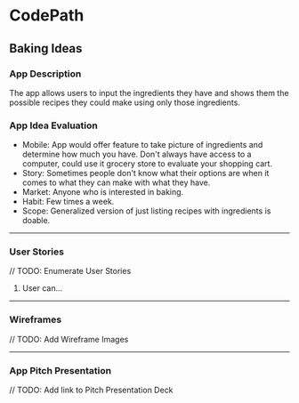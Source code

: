 # CodePath

## Baking Ideas

### App Description
The app allows users to input the ingredients they have and shows them the possible recipes they could make using only those ingredients.

### App Idea Evaluation

- Mobile: App would offer feature to take picture of ingredients and determine how much you have. Don't always have access to a computer, could use it grocery store to evaluate your shopping cart.
- Story: Sometimes people don't know what their options are when it comes to what they can make with what they have.
- Market: Anyone who is interested in baking.
- Habit: Few times a week.
- Scope: Generalized version of just listing recipes with ingredients is doable.

---

### User Stories
// TODO: Enumerate User Stories
1. User can...

---

### Wireframes
// TODO: Add Wireframe Images

---

### App Pitch Presentation
// TODO: Add link to Pitch Presentation Deck
